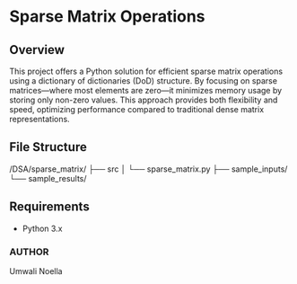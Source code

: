 # Sparse Matrix Operations

## Overview

This project offers a Python solution for efficient sparse matrix operations using a dictionary of dictionaries (DoD) structure. By focusing on sparse matrices—where most elements are zero—it minimizes memory usage by storing only non-zero values. This approach provides both flexibility and speed, optimizing performance compared to traditional dense matrix representations.

## File Structure
/DSA/sparse_matrix/
    ├── src
    │    └── sparse_matrix.py
    ├── sample_inputs/
    └── sample_results/

## Requirements
- Python 3.x

### AUTHOR
Umwali Noella